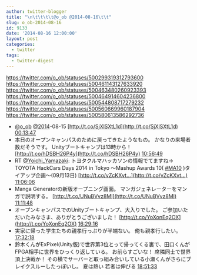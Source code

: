 ```yaml
---
author: twitter-blogger
title: "\n\t\t\t\t@o_ob @2014-08-16\t\t"
slug: o_ob-2014-08-16
id: 9133
date: '2014-08-16 12:00:00'
layout: post
categories:
  - twitter
tags:
  - twitter-digest
---
```


https://twitter.com/o_ob/statuses/500299319312793600 https://twitter.com/o_ob/statuses/500461143127633920 https://twitter.com/o_ob/statuses/500463480260923393 https://twitter.com/o_ob/statuses/500464914604236800 https://twitter.com/o_ob/statuses/500544808717279232 https://twitter.com/o_ob/statuses/500560669960187904 https://twitter.com/o_ob/statuses/500580613586292736  

*   [@o_ob](https://twitter.com/o_ob) [@2014](https://twitter.com/2014)-08-15 [http://t.co/SjXlSXtL1d](http://t.co/SjXlSXtL1d) [00:13:47](https://twitter.com/o_ob/statuses/500299319312793600)
*   本日のオープンキャンパスのために戻ってきたようなもの。 かなりの来場者数だそうです。 Unityブートキャンプは13時から！ [http://t.co/hDSBH26P4y](http://t.co/hDSBH26P4y) [10:56:49](https://twitter.com/o_ob/statuses/500461143127633920)
*   RT [@Yoichi_Yamazaki](https://twitter.com/Yoichi_Yamazaki): トヨタクルマハッカソンの情報でてますね→ TOYOTA HackCars Days 2014 in Tokyo 〜Mashup Awards 10( [#MA10](https://twitter.com/search?q=%23MA10&src=hash) )タイアップ企画〜(09月13日) [http://t.co/vZcKXvt…](http://t.co/vZcKXvt…) [11:06:06](https://twitter.com/o_ob/statuses/500463480260923393)
*   Manga Generatorの新版オープニング画面。 マンガジェネレーターをマンガで説明する。 [http://t.co/UNuBVvz8Ml](http://t.co/UNuBVvz8Ml) [11:11:48](https://twitter.com/o_ob/statuses/500464914604236800)
*   オープンキャンパスでのUnityブートキャンプ、大入りでした。 ご参加いただいたみなさま、ありがとうございました！ [http://t.co/YoXonEq2OX](http://t.co/YoXonEq2OX) [16:29:16](https://twitter.com/o_ob/statuses/500544808717279232)
*   実家に帰った学生たちの親孝行っぷりが半端ない。 俺も親孝行したい。 [17:32:18](https://twitter.com/o_ob/statuses/500560669960187904)
*   鈴木くんがExPixel(Unity版)で世界第3位とって帰ってくる裏で、田口くんがFPGA相手に世界をひっくり返している。 お前らすごいな！ 席隣同士で世界頂上決戦か！ その横でサーバーと取っ組み合いしている小瀬くんがさらにブレイクスルーしたっぽいし。 夏は熱い 若者は伸びる [18:51:33](https://twitter.com/o_ob/statuses/500580613586292736)